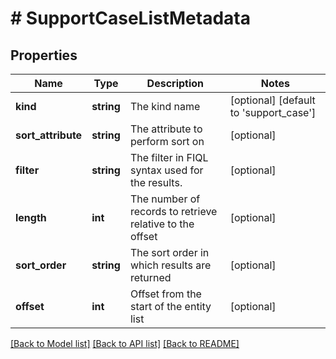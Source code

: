 # # SupportCaseListMetadata

## Properties

Name | Type | Description | Notes
------------ | ------------- | ------------- | -------------
**kind** | **string** | The kind name | [optional] [default to 'support_case']
**sort_attribute** | **string** | The attribute to perform sort on | [optional]
**filter** | **string** | The filter in FIQL syntax used for the results. | [optional]
**length** | **int** | The number of records to retrieve relative to the offset | [optional]
**sort_order** | **string** | The sort order in which results are returned | [optional]
**offset** | **int** | Offset from the start of the entity list | [optional]

[[Back to Model list]](../../README.md#models) [[Back to API list]](../../README.md#endpoints) [[Back to README]](../../README.md)
